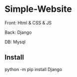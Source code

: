 # Simple-Website
Front: Html &amp; CSS &amp; JS

Back: Django

DB: Mysql

## Install
python -m pip install Django
